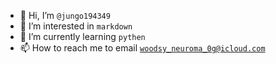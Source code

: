 - 👋 Hi, I’m <code>@jungo194349</code>
- 👀 I’m interested in <code>markdown</code>
- 🌱 I’m currently learning <code>pythen</code>
- 📫 How to reach me to email <code>woodsy_neuroma_0g@icloud.com</code>
